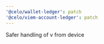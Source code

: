 ```yaml
---
'@celo/wallet-ledger': patch
'@celo/viem-account-ledger': patch
---
```


Safer handling of v from device
